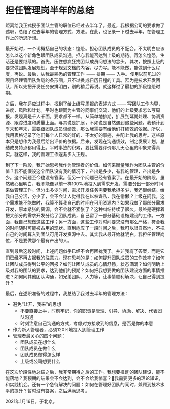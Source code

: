 # 担任管理岗半年的总结

距离给我正式授予团队主管的职位已经过去半年了。最近，我根据公司的要求做了述职，总结了过去半年的管理方式、方法。在此，也记录一下过去半年，在管理工作上的所思所想。

最开始时，一个词概括自己的状态：惶恐。担心团队成员的不配合。不太明白应该怎么以这个新角色跟团队成员沟通。担心我能否达到上级的期待。再怎么惶恐，生活还是要继续的。首先，压住想疯狂找团队成员问想法的念头。其次，按照上级的要求做团队发展规划。至于规划文档的内容，尽力写。能不能做，能做到什么程度，再说。最后，从我最熟悉的管理工作 —— 排期 —— 入手。使用以前见过的项目经理管团队负载的条形图，只不过换成日历日程的工具。因为是技术开发团队，所以先把开发任务安排明白，别的稍后再说。就这样过了最初的那段惶恐时期。

之后，我在适应过程中，找到了给上级写周报的表述方式 —— 写团队工作内容，进度，风险和计划。平时也跟同为主管的同事们交流，他们的上级要求怎么写周报。发现真是千人千面，要求都不一样。从简单地排期，扩展到延期处理、协调资源、跟踪进度和质量上面。与其说是扩展，不如说是自然遇到这些问题。我预计到季末和年末，需要跟团队成员谈绩效，那么我需要有给他们打绩效的依据。所以，我用表格记录了他们每个人日常的好的、不太好的事迹，并配上我的思考。这些原本只是想作为我最后给出评价的依据。后来，发现在沟通绩效，制定发展计划，总结成员特点都用得上。平时事迹的积累，要比需要评价那几天心里的印象来得真实。就这样，我的管理工作逐渐步入正规。

到了下一阶段，我开始思考我作为管理者的价值。如何来衡量我作为团队主管的价值？我不能假设这个团队没有我的情况下，产出是多少，有我的管理，产出是多少。这个问题至今也没有答案。但另一个问题已经有答案了。在最开始的阶段，虽然我心里明白，我不能像以前一样100%地投入到需求开发，需要分出一部分时间来做管理工作。但分出多少时间，需求开发任务需要我承担多少，我还很纠结。给我自己分活，分少了，会不会让人觉得我在以权谋私，我在偷懒？上级在问我，这个需求能不能做时，我算不算我自己的时间在可用资源内？如果我做了那部分需求开发，原本紧张的资源，会不会就不紧张了？这种纠结持续了很久，最终是硬撑着把大部分的需求开发分给了团队成员，自己留了一部分基础设施建设的工作。一方面，我自己想做这些工作；另一方面，这些工作对时间要求没有那么严格，符合我的时间随时可能被占用的现状。直到适应了一段时间之后，我可以很自然地，不把自己的时间算入到团队可用开发资源中去。其实我从最开始就明白，我担任管理岗位，不是要做那个最有产出的人。

直到最后这段时间，上述问题似乎已经不会再困扰我了。并非我有了答案，而是它们已经不再占据我的注意力。现在思考的是：如何提升团队成员的工作效率？如何让团队成员得到公平的回报？如何让团队成员的心情舒畅，状态满满？如何明确上级对我的团队的要求，达到他们的预期？如何把我想要做的团队建设方面的事情推进？如何同其他团队沟通，如兄弟团队、人力等，让事情顺利解决，让自己得到提升？

最后，在述职准备的过程中，我总结了我过去半年的管理方法：
* 避免“让开，我来”的思想
  * 不要直接上手，时刻牢记，你的职责是管理、引导、协助、解决、代表团队沟通
  * 时刻注意自己沟通的方式，考虑对方接收到的信息，是否是你的本意
* 作为新人管理者，必须120%地投入到管理工作
* 管理者最关心的四个问题：
  * 团队成员在想什么
  * 团队成员在做什么
  * 团队成员做得怎么样
  * 上级或公司想要什么

在这次阶段性地总结之后，我非常期待之后的工作。我想要推动的团队建设，能不能落地？我预期的结果会不会达到，会不会给我惊喜？我需要更多的理论知识，和实践机会。还有一个急待解决的问题：如何在管理好团队的同时，兼顾到技术水平的提升？暂时没有答案，之后满满思考。

2021年1月16日，于北京。
